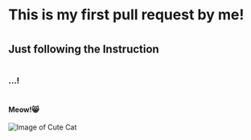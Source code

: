 # <h1>This is my first pull request by me!
# <h2>Just following the Instruction
# <h3>...!
# <h4>Meow!😸
![Image of Cute Cat](https://miro.medium.com/v2/resize:fit:1080/0*A7MUqyCLvZDcHkfM.jpg)
